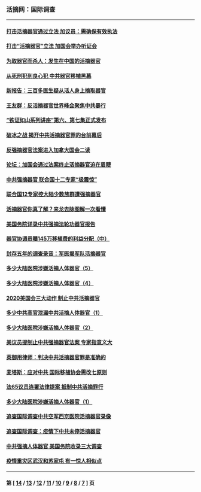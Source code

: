 ### 活摘网：国际调查
---
#### [打击活摘器官通过立法 加议员：需确保有效执法](../../pages/nf5947/n13886356.md?12270430) 
#### [打击“活摘器官”立法 加国会举办听证会](../../pages/nf5947/n13869362.md?12270430) 
#### [为取器官而杀人：发生在中国的活摘器官](../../pages/nf5947/n13794731.md?12270430) 
#### [从死刑犯到良心犯 中共器官移植黑幕](../../pages/nf5947/n13764669.md?12270430) 
#### [新报告：三百多医生疑从活人身上摘取器官](../../pages/nf5947/n13703044.md?12270430) 
#### [王友群：反活摘器官世界峰会聚焦中共暴行](../../pages/nf5947/n13250738.md?12270430) 
#### [“铁证如山系列讲座”第六、第七集正式发布](../../pages/nf5947/n13106287.md?12270430) 
#### [破冰之战 揭开中共活摘器官罪的台前幕后](../../pages/nf5947/n13082457.md?12270430) 
#### [反强摘器官法案进入加拿大国会二读](../../pages/nf5947/n13033450.md?12270430) 
#### [论坛：加国会通过法案终止活摘器官迫在眉睫](../../pages/nf5947/n13029839.md?12270430) 
#### [中共强摘器官 联合国十二专家“极震惊”](../../pages/nf5947/n13024313.md?12270430) 
#### [联合国12专家控大陆少数族群遭强摘器官](../../pages/nf5947/n13023877.md?12270430) 
#### [活摘器官你真了解？来龙去脉图解一次看懂](../../pages/nf5947/n13013820.md?12270430) 
#### [美国务院详录中共强摘法轮功器官报告](../../pages/nf5947/n12944519.md?12270430) 
#### [器官协调员曝145万移植费的利益分配（中）](../../pages/nf5947/n12894547.md?12270430) 
#### [封存五年的调查录音：军医揭军队活摘器官](../../pages/nf5947/n12798692.md?12270430) 
#### [多少大陆医院涉嫌活摘人体器官（5）](../../pages/nf5947/n12768383.md?12270430) 
#### [多少大陆医院涉嫌活摘人体器官（4）](../../pages/nf5947/n12664434.md?12270430) 
#### [2020美国会三大动作 制止中共活摘器官](../../pages/nf5947/n12682004.md?12270430) 
#### [多少中共高官泄漏中共活摘人体器官（1）](../../pages/nf5947/n12671234.md?12270430) 
#### [多少大陆医院涉嫌活摘人体器官（2）](../../pages/nf5947/n12655589.md?12270430) 
#### [美议员提制止中共强摘器官法案 专家指意义大](../../pages/nf5947/n12630561.md?12270430) 
#### [英御用律师：判决中共活摘器官罪是准确的](../../pages/nf5947/n12580740.md?12270430) 
#### [麦塔斯：应对中共 国际移植协会需改七原则](../../pages/nf5947/n12514711.md?12270430) 
#### [法65议员连署法律提案 抵制中共活摘罪行](../../pages/nf5947/n12437047.md?12270430) 
#### [多少大陆医院涉嫌活摘人体器官（1）](../../pages/nf5947/n12414284.md?12270430) 
#### [追查国际调查中共空军西京医院活摘器官录像](../../pages/nf5947/n12348837.md?12270430) 
#### [追查国际调查：疫情下中共未停活摘器官](../../pages/nf5947/n12273415.md?12270430) 
#### [中共强摘人体器官 美国务院收录三大调查](../../pages/nf5947/n12181488.md?12270430) 
#### [疫情重灾区武汉和苏家屯 有一惊人相似点](../../pages/nf5947/n12150824.md?12270430) 

---
#### 第 [ [14](./14.md?12270430) / [13](./13.md?12270430) / [12](./12.md?12270430) / [11](./11.md?12270430) / [10](./10.md?12270430) / [9](./9.md?12270430) / [8](./8.md?12270430) / [7](./7.md?12270430) ] 页
